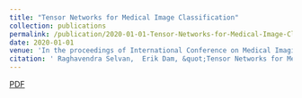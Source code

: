 ```yaml
---
title: "Tensor Networks for Medical Image Classification"
collection: publications
permalink: /publication/2020-01-01-Tensor-Networks-for-Medical-Image-Classification
date: 2020-01-01
venue: 'In the proceedings of International Conference on Medical Imaging with Deep Learning (MIDL), 2020'
citation: ' Raghavendra Selvan,  Erik Dam, &quot;Tensor Networks for Medical Image Classification.&quot; In the proceedings of International Conference on Medical Imaging with Deep Learning (MIDL), 2020, 2020.'
---
```

[PDF](https://openreview.net/pdf?id=jjk6bxk07G)
